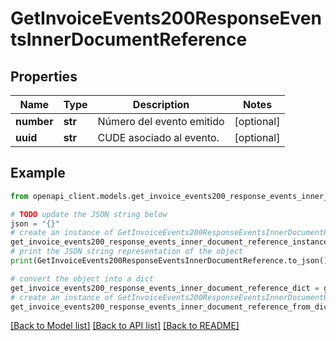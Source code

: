 # GetInvoiceEvents200ResponseEventsInnerDocumentReference


## Properties

Name | Type | Description | Notes
------------ | ------------- | ------------- | -------------
**number** | **str** | Número del evento emitido | [optional] 
**uuid** | **str** | CUDE asociado al evento. | [optional] 

## Example

```python
from openapi_client.models.get_invoice_events200_response_events_inner_document_reference import GetInvoiceEvents200ResponseEventsInnerDocumentReference

# TODO update the JSON string below
json = "{}"
# create an instance of GetInvoiceEvents200ResponseEventsInnerDocumentReference from a JSON string
get_invoice_events200_response_events_inner_document_reference_instance = GetInvoiceEvents200ResponseEventsInnerDocumentReference.from_json(json)
# print the JSON string representation of the object
print(GetInvoiceEvents200ResponseEventsInnerDocumentReference.to_json())

# convert the object into a dict
get_invoice_events200_response_events_inner_document_reference_dict = get_invoice_events200_response_events_inner_document_reference_instance.to_dict()
# create an instance of GetInvoiceEvents200ResponseEventsInnerDocumentReference from a dict
get_invoice_events200_response_events_inner_document_reference_from_dict = GetInvoiceEvents200ResponseEventsInnerDocumentReference.from_dict(get_invoice_events200_response_events_inner_document_reference_dict)
```
[[Back to Model list]](../README.md#documentation-for-models) [[Back to API list]](../README.md#documentation-for-api-endpoints) [[Back to README]](../README.md)


